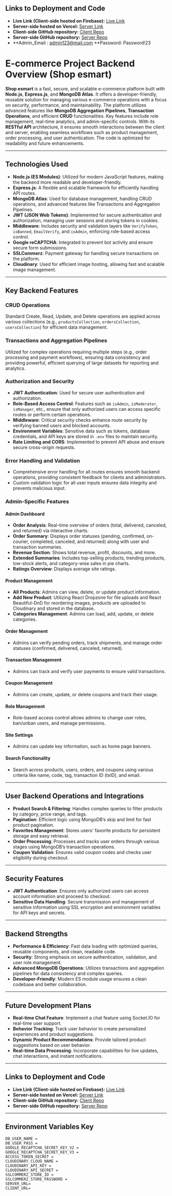 ## Links to Deployment and Code
- **Live Link (Client-side hosted on Firebase):** [Live Link](https://shopesmart-51ca8.web.app/dashboard)
- **Server-side hosted on Vercel:** [Server Link](https://shop-esmart-server.vercel.app/)
- **Client-side GitHub repository:** [Client Repo](https://github.com/MozzammelRidoy/shop-esmart-client)
- **Server-side GitHub repository:** [Server Repo](https://github.com/MozzammelRidoy/shop-esmart-server)
- **Admin_Email : admin123@mail.com **Password: Password!23


# E-commerce Project Backend Overview (Shop esmart)

**Shop esmart** is a fast, secure, and scalable e-commerce platform built with **Node.js**, **Express.js**, and **MongoDB Atlas**. It offers a developer-friendly, reusable solution for managing various e-commerce operations with a focus on security, performance, and maintainability. The platform utilizes advanced features like **MongoDB Aggregation Pipelines**, **Transaction Operations**, and efficient **CRUD** functionalities. Key features include role management, real-time analytics, and admin-specific controls. With its **RESTful API** architecture, it ensures smooth interactions between the client and server, enabling seamless workflows such as product management, order processing, and user authentication. The code is optimized for readability and future enhancements.

---

## Technologies Used

- **Node.js (ES Modules)**: Utilized for modern JavaScript features, making the backend more readable and developer-friendly.
- **Express.js**: A flexible and scalable framework for efficiently handling API routes.
- **MongoDB Atlas**: Used for database management, handling CRUD operations, and advanced features like Transactions and Aggregation Pipelines.
- **JWT (JSON Web Tokens)**: Implemented for secure authentication and authorization, managing user sessions and storing tokens in cookies.
- **Middleware**: Includes security and validation layers like `VerifyToken`, `isBanned`, `EmailVerify`, and `isAdmin`, enforcing role-based access control.
- **Google reCAPTCHA**: Integrated to prevent bot activity and ensure secure form submissions.
- **SSLCommerz**: Payment gateway for handling secure transactions on the platform.
- **Cloudinary**: Used for efficient image hosting, allowing fast and scalable image management.

---

## Key Backend Features

### CRUD Operations
Standard Create, Read, Update, and Delete operations are applied across various collections (e.g., `productsCollection`, `ordersCollection`, `usersCollection`) for efficient data management.

### Transactions and Aggregation Pipelines
Utilized for complex operations requiring multiple steps (e.g., order processing and payment workflows), ensuring data consistency and providing powerful, efficient querying of large datasets for reporting and analytics.

### Authorization and Security
- **JWT Authentication**: Used for secure user authentication and authorization.
- **Role-Based Access Control**: Features such as `isAdmin`, `isModerator`, `isManager`, etc., ensure that only authorized users can access specific routes or perform certain operations.
- **Middleware**: Critical security checks enhance route security by verifying banned users and blocked accounts.
- **Environment Variables**: Sensitive data such as tokens, database credentials, and API keys are stored in `.env` files to maintain security.
- **Rate Limiting and CORS**: Implemented to prevent API abuse and ensure secure cross-origin requests.

### Error Handling and Validation
- Comprehensive error handling for all routes ensures smooth backend operations, providing consistent feedback for clients and administrators.
- Custom validation logic for all user inputs ensures data integrity and prevents malicious input.

### Admin-Specific Features

#### Admin Dashboard
- **Order Analysis**: Real-time overview of orders (total, delivered, canceled, and returned) via interactive charts.
- **Order Summary**: Displays order statuses (pending, confirmed, on-courier, completed, canceled, and returned) along with user and transaction summaries.
- **Revenue Section**: Shows total revenue, profit, discounts, and more.
- **Extended Summaries**: Includes top-selling products, trending products, low-stock alerts, and category-wise sales in pie charts.
- **Ratings Overview**: Displays average site ratings.

#### Product Management
- **All Products**: Admins can view, delete, or update product information.
- **Add New Product**: Utilizing React Dropzone for file uploads and React Beautiful-DnD for reordering images, products are uploaded to Cloudinary and stored in the database.
- **Categories Management**: Admins can load, add, update, or delete categories.

#### Order Management
- Admins can verify pending orders, track shipments, and manage order statuses (confirmed, delivered, canceled, returned).

#### Transaction Management
- Admins can track and verify user payments to ensure valid transactions.

#### Coupon Management
- Admins can create, update, or delete coupons and track their usage.

#### Role Management
- Role-based access control allows admins to change user roles, ban/unban users, and manage permissions.

#### Site Settings
- Admins can update key information, such as home page banners.

#### Search Functionality
- Search across products, users, orders, and coupons using various criteria like name, code, tag, transaction ID (txID), and email.

---

## User Backend Operations and Integrations

- **Product Search & Filtering**: Handles complex queries to filter products by category, price range, and tags.
- **Pagination**: Efficient logic using MongoDB’s skip and limit for fast product pagination.
- **Favorites Management**: Stores users' favorite products for persistent storage and easy retrieval.
- **Order Processing**: Processes and tracks user orders through various stages using MongoDB’s transaction operations.
- **Coupon Validation**: Ensures valid coupon codes and checks user eligibility during checkout.

---

## Security Features
- **JWT Authentication**: Ensures only authorized users can access account information and proceed to checkout.
- **Sensitive Data Handling**: Secure transmission and management of sensitive information using SSL encryption and environment variables for API keys and secrets.

---

## Backend Strengths

- **Performance & Efficiency**: Fast data loading with optimized queries, reusable components, and clean, readable code.
- **Security**: Strong emphasis on secure authentication, validation, and user role management.
- **Advanced MongoDB Operations**: Utilizes transactions and aggregation pipelines for data consistency and complex queries.
- **Developer-Friendly**: Modern ES module usage ensures a clean codebase and better collaboration.

---

## Future Development Plans

- **Real-time Chat Feature**: Implement a chat feature using Socket.IO for real-time user support.
- **Behavior Tracking**: Track user behavior to create personalized experiences and product suggestions.
- **Dynamic Product Recommendations**: Provide tailored product suggestions based on user behavior.
- **Real-time Data Processing**: Incorporate capabilities for live updates, chat interactions, and instant notifications.

---

## Links to Deployment and Code
- **Live Link (Client-side hosted on Firebase):** [Live Link](https://shopesmart-51ca8.web.app/dashboard)
- **Server-side hosted on Vercel:** [Server Link](https://shop-esmart-server.vercel.app/)
- **Client-side GitHub repository:** [Client Repo](https://github.com/MozzammelRidoy/shop-esmart-client)
- **Server-side GitHub repository:** [Server Repo](https://github.com/MozzammelRidoy/shop-esmart-server)

---

## Environment Variables Key

```plaintext
DB_USER_NAME =
DB_USER_PASS =
GOOGLE_RECAPTCHA_SECRET_KEY_V2 =
GOOGLE_RECAPTCHA_SECRET_KEY_V3 =
ACCESS_TOKEN_SECRET =
CLOUDINARY_CLOUD_NAME =
CLOUDINARY_API_KEY =
CLOUDINARY_API_SECRET =
SSLCOMMERZ_STORE_ID =
SSLCOMMERZ_STORE_PASSWORD =
SERVER_URL= 
CLIENT_URL= 
